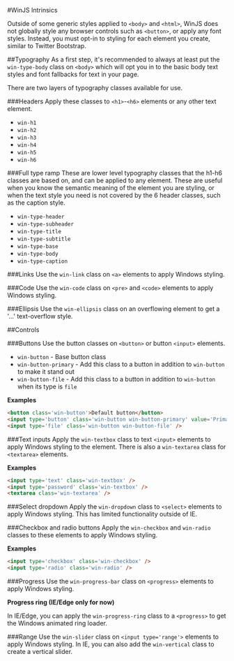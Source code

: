 #WinJS Intrinsics

Outside of some generic styles applied to `<body>` and `<html>`, WinJS does not globally style any browser controls such as `<button>`, or apply any font styles. Instead, you must opt-in to styling for each element you create, similar to Twitter Bootstrap.

##Typography
As a first step, it's recommended to always at least put the `win-type-body` class on `<body>` which will opt you in to the basic body text styles and font fallbacks for text in your page. 

There are two layers of typography classes available for use. 

###Headers
Apply these classes to `<h1>`-`<h6>` elements or any other text element. 
- `win-h1`
- `win-h2`
- `win-h3`
- `win-h4`
- `win-h5`
- `win-h6`

###Full type ramp
These are lower level typography classes that the h1-h6 classes are based on, and can be applied to any element. These are useful when you know the semantic meaning of the element you are styling, or when the text style you need is not covered by the 6 header classes, such as the caption style. 
- `win-type-header`
- `win-type-subheader`
- `win-type-title`
- `win-type-subtitle`
- `win-type-base`
- `win-type-body`
- `win-type-caption`

###Links
Use the `win-link` class on `<a>` elements to apply Windows styling.

###Code
Use the `win-code` class on `<pre>` and `<code>` elements to apply Windows styling.

###Ellipsis
Use the `win-ellipsis` class on an overflowing element to get a '...' text-overflow style.

##Controls

###Buttons
Use the button classes on `<button>` or button `<input>` elements. 

- `win-button` - Base button class
- `win-button-primary` - Add this class to a button in addition to `win-button` to make it stand out
- `win-button-file` - Add this class to a button in addition to `win-button` when its type is `file`

**Examples**
```html
<button class='win-button'>Default button</button>
<input type='button' class='win-button win-button-primary' value='Primary button' />
<input type='file' class='win-button win-button-file' />
```
###Text inputs
Apply the `win-textbox` class to text `<input>` elements to apply Windows styling to the element. There is also a `win-textarea` class for `<textarea>` elements.

**Examples**
```html
<input type='text' class='win-textbox' />
<input type='password' class='win-textbox' />
<textarea class='win-textarea' />
```

###Select dropdown
Apply the `win-dropdown` class to `<select>` elements to apply Windows styling. This has limited functionality outside of IE. 

###Checkbox and radio buttons
Apply the `win-checkbox` and `win-radio` classes to these elements to apply Windows styling.

**Examples**
```html
<input type='checkbox' class='win-checkbox' />
<input type='radio' class='win-radio' />
```

###Progress
Use the `win-progress-bar` class on `<progress>` elements to apply Windows styling. 

**Progress ring (IE/Edge only for now)**

In IE/Edge, you can apply the `win-progress-ring` class to a `<progress>` to get the Windows animated ring loader. 

###Range
Use the `win-slider` class on `<input type='range'>` elements to apply Windows styling. In IE, you can also add the `win-vertical` class to create a vertical slider. 
